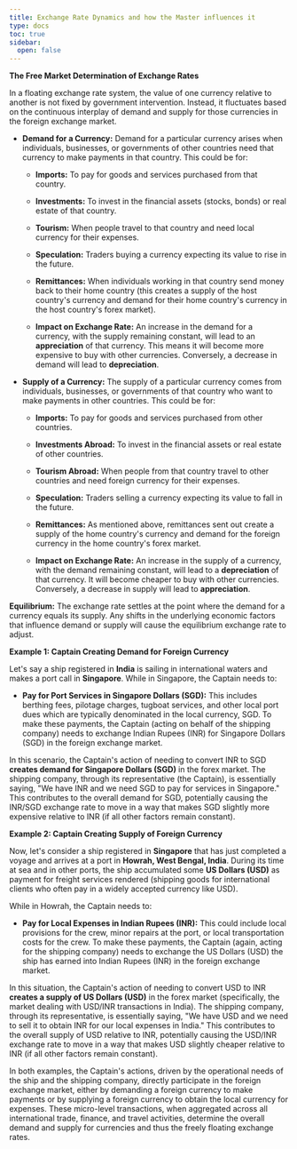 ```yaml
---
title: Exchange Rate Dynamics and how the Master influences it
type: docs
toc: true
sidebar:
  open: false
---
```


**The Free Market Determination of Exchange Rates**

In a floating exchange rate system, the value of one currency relative to another is not fixed by government intervention. Instead, it fluctuates based on the continuous interplay of demand and supply for those currencies in the foreign exchange market.

* **Demand for a Currency:** Demand for a particular currency arises when individuals, businesses, or governments of other countries need that currency to make payments in that country. This could be for:
    * **Imports:** To pay for goods and services purchased from that country.
    * **Investments:** To invest in the financial assets (stocks, bonds) or real estate of that country.
    * **Tourism:** When people travel to that country and need local currency for their expenses.
    * **Speculation:** Traders buying a currency expecting its value to rise in the future.
    * **Remittances:** When individuals working in that country send money back to their home country (this creates a supply of the host country's currency and demand for their home country's currency in the host country's forex market).

    * **Impact on Exchange Rate:** An increase in the demand for a currency, with the supply remaining constant, will lead to an **appreciation** of that currency. This means it will become more expensive to buy with other currencies. Conversely, a decrease in demand will lead to **depreciation**.

* **Supply of a Currency:** The supply of a particular currency comes from individuals, businesses, or governments of that country who want to make payments in other countries. This could be for:
    * **Imports:** To pay for goods and services purchased from other countries.
    * **Investments Abroad:** To invest in the financial assets or real estate of other countries.
    * **Tourism Abroad:** When people from that country travel to other countries and need foreign currency for their expenses.
    * **Speculation:** Traders selling a currency expecting its value to fall in the future.
    * **Remittances:** As mentioned above, remittances sent out create a supply of the home country's currency and demand for the foreign currency in the home country's forex market.

    * **Impact on Exchange Rate:** An increase in the supply of a currency, with the demand remaining constant, will lead to a **depreciation** of that currency. It will become cheaper to buy with other currencies. Conversely, a decrease in supply will lead to **appreciation**.

**Equilibrium:** The exchange rate settles at the point where the demand for a currency equals its supply. Any shifts in the underlying economic factors that influence demand or supply will cause the equilibrium exchange rate to adjust.

**Example 1: Captain Creating Demand for Foreign Currency**

Let's say a ship registered in **India** is sailing in international waters and makes a port call in **Singapore**. While in Singapore, the Captain needs to:

* **Pay for Port Services in Singapore Dollars (SGD):** This includes berthing fees, pilotage charges, tugboat services, and other local port dues which are typically denominated in the local currency, SGD. To make these payments, the Captain (acting on behalf of the shipping company) needs to exchange Indian Rupees (INR) for Singapore Dollars (SGD) in the foreign exchange market.

In this scenario, the Captain's action of needing to convert INR to SGD **creates demand for Singapore Dollars (SGD)** in the forex market. The shipping company, through its representative (the Captain), is essentially saying, "We have INR and we need SGD to pay for services in Singapore." This contributes to the overall demand for SGD, potentially causing the INR/SGD exchange rate to move in a way that makes SGD slightly more expensive relative to INR (if all other factors remain constant).

**Example 2: Captain Creating Supply of Foreign Currency**

Now, let's consider a ship registered in **Singapore** that has just completed a voyage and arrives at a port in **Howrah, West Bengal, India**. During its time at sea and in other ports, the ship accumulated some **US Dollars (USD)** as payment for freight services rendered (shipping goods for international clients who often pay in a widely accepted currency like USD).

While in Howrah, the Captain needs to:

* **Pay for Local Expenses in Indian Rupees (INR):** This could include local provisions for the crew, minor repairs at the port, or local transportation costs for the crew. To make these payments, the Captain (again, acting for the shipping company) needs to exchange the US Dollars (USD) the ship has earned into Indian Rupees (INR) in the foreign exchange market.

In this situation, the Captain's action of needing to convert USD to INR **creates a supply of US Dollars (USD)** in the forex market (specifically, the market dealing with USD/INR transactions in India). The shipping company, through its representative, is essentially saying, "We have USD and we need to sell it to obtain INR for our local expenses in India." This contributes to the overall supply of USD relative to INR, potentially causing the USD/INR exchange rate to move in a way that makes USD slightly cheaper relative to INR (if all other factors remain constant).

In both examples, the Captain's actions, driven by the operational needs of the ship and the shipping company, directly participate in the foreign exchange market, either by demanding a foreign currency to make payments or by supplying a foreign currency to obtain the local currency for expenses. These micro-level transactions, when aggregated across all international trade, finance, and travel activities, determine the overall demand and supply for currencies and thus the freely floating exchange rates.
